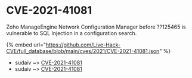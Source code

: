 # CVE-2021-41081

Zoho ManageEngine Network Configuration Manager before ??125465 is vulnerable to SQL Injection in a configuration search.

{% embed url="https://github.com/Live-Hack-CVE/full_database/blob/main/cves/2021/CVE-2021-41081.json" %}


* sudaiv ~> [CVE-2021-41081](https://www.alice-snow.ru/2021/database/cve-2021-41081/cve-2021-41081-sudaiv)
* sudaiv ~> [CVE-2021-41081](https://www.alice-snow.ru/2021/database/cve-2021-41081/cve-2021-41081-sudaiv)